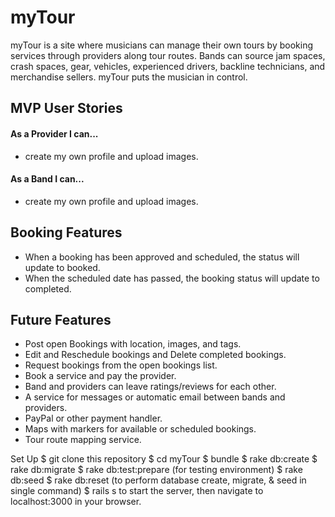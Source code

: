 # myTour

myTour is a site where musicians can manage their own tours by booking services through providers along tour routes. Bands can source jam spaces, crash spaces, gear, vehicles, experienced drivers, backline technicians, and merchandise sellers. myTour puts the musician in control.

## MVP User Stories

#### As a Provider I can...
* create my own profile and upload images.


#### As a Band I can...
* create my own profile and upload images.


## Booking Features
* When a booking has been approved and scheduled, the status will update to booked.
* When the scheduled date has passed, the booking status will update to completed.


## Future Features
* Post open Bookings with location, images, and tags.
* Edit and Reschedule bookings and Delete completed bookings.
* Request bookings from the open bookings list.
* Book a service and pay the provider.
* Band and providers can leave ratings/reviews for each other.
* A service for messages or automatic email between bands and providers.
* PayPal or other payment handler.
* Maps with markers for available or scheduled bookings.
* Tour route mapping service.

Set Up
$ git clone this repository
$ cd myTour
$ bundle
$ rake db:create
$ rake db:migrate
$ rake db:test:prepare (for testing environment)
$ rake db:seed
$ rake db:reset (to perform database create, migrate, & seed in single command)
$ rails s to start the server, then navigate to localhost:3000 in your browser.

